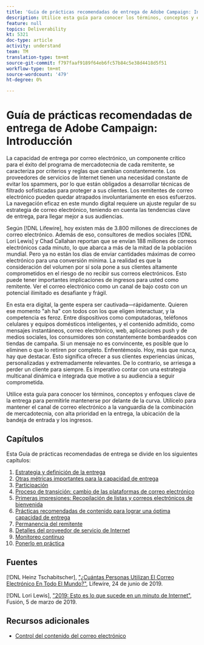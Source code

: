 ```yaml
---
title: 'Guía de prácticas recomendadas de entrega de Adobe Campaign: Introducción'
description: Utilice esta guía para conocer los términos, conceptos y enfoques clave de la entrega para permitirle mantenerse por delante de la curva. Utilícelo para mantener el canal de correo electrónico a la vanguardia de la combinación de mercadotecnia, con alta prioridad en la entrega, la ubicación de la bandeja de entrada y los ingresos.
feature: null
topics: Deliverability
kt: 5321
doc-type: article
activity: understand
team: TM
translation-type: tm+mt
source-git-commit: f797faaf9189f64eb6fc57b84c5e38d4418d5f51
workflow-type: tm+mt
source-wordcount: '479'
ht-degree: 0%

---
```



# Guía de prácticas recomendadas de entrega de Adobe Campaign: Introducción

La capacidad de entrega por correo electrónico, un componente crítico para el éxito del programa de mercadotecnia de cada remitente, se caracteriza por criterios y reglas que cambian constantemente. Los proveedores de servicios de Internet tienen una necesidad constante de evitar los spammers, por lo que están obligados a desarrollar técnicas de filtrado sofisticadas para proteger a sus clientes. Los remitentes de correo electrónico pueden quedar atrapados involuntariamente en esos esfuerzos. La navegación eficaz en este mundo digital requiere un ajuste regular de su estrategia de correo electrónico, teniendo en cuenta las tendencias clave de entrega, para llegar mejor a sus audiencias.

Según [!DNL Lifewire], hoy existen más de 3.800 millones de direcciones de correo electrónico. Además de eso, consultores de medios sociales [!DNL Lori Lewis] y Chad Callahan reportan que se envían 188 millones de correos electrónicos cada minuto, lo que abarca a más de la mitad de la población mundial. Pero ya no están los días de enviar cantidades máximas de correo electrónico para una conversión mínima. La realidad es que la consideración del volumen por sí sola pone a sus clientes altamente comprometidos en el riesgo de no recibir sus correos electrónicos. Esto puede tener importantes implicaciones de ingresos para usted como remitente. Ver el correo electrónico como un canal de bajo costo con un potencial ilimitado es desafiante y frágil.

En esta era digital, la gente espera ser cautivada—rápidamente. Quieren ese momento &quot;ah ha&quot; con todos con los que eligen interactuar, y la competencia es feroz. Entre dispositivos como computadoras, teléfonos celulares y equipos domésticos inteligentes, y el contenido admitido, como mensajes instantáneos, correo electrónico, web, aplicaciones push y de medios sociales, los consumidores son constantemente bombardeados con tiendas de campaña. Si un mensaje no es convincente, es posible que lo eliminen o que lo retiren por completo.
Enfrentémoslo. Hoy, más que nunca, hay que destacar. Esto significa ofrecer a sus clientes experiencias únicas, personalizadas y extremadamente relevantes. De lo contrario, se arriesga a perder un cliente para siempre. Es imperativo contar con una estrategia multicanal dinámica e integrada que motive a su audiencia a seguir comprometida.

Utilice esta guía para conocer los términos, conceptos y enfoques clave de la entrega para permitirle mantenerse por delante de la curva. Utilícelo para mantener el canal de correo electrónico a la vanguardia de la combinación de mercadotecnia, con alta prioridad en la entrega, la ubicación de la bandeja de entrada y los ingresos.

## Capítulos

Esta Guía de prácticas recomendadas de entrega se divide en los siguientes capítulos:

1. [Estrategia y definición de la entrega](./deliverability-strategy-and-definition.md)
2. [Otras métricas importantes para la capacidad de entrega](./other-metrics-for-deliverability.md)
3. [Participación](./engangement.md)
4. [Proceso de transición: cambio de las plataformas de correo electrónico](transition-process-switching-email-platforms.md)
5. [Primeras impresiones: Recopilación de listas y correos electrónicos de bienvenida](./first-impressions-list-collection-and-welcome-emails.md)
6. [Prácticas recomendadas de contenido para lograr una óptima capacidad de entrega](./content-best-practices-for-optimal-delivery.md)
7. [Permanencia del remitente](./sender-permanence.md)
8. [Detalles del proveedor de servicio de Internet](./internet-service-provider-specifics/overview.md)
9. [Monitoreo continuo](./ongoing-monitoring.md)
10. [Ponerlo en práctica](./putting-it-in-practice.md)

## Fuentes

[!DNL Heinz Tschabitscher], [&quot;¿Cuántas Personas Utilizan El Correo Electrónico En Todo El Mundo?&quot;](https://www.lifewire.com/how-many-email-users-are-there-1171213), Lifewire, 24 de junio de 2019.

[!DNL Lori Lewis], [&quot;2019: Esto es lo que sucede en un minuto de Internet&quot;](https://www.allaccess.com/merge/archive/29580/2019-this-is-what-happens-in-an-internet-minute), Fusión, 5 de marzo de 2019.

## Recursos adicionales

* [Control del contenido del correo electrónico](https://docs.adobe.com/content/help/en/campaign-standard/using/testing-and-sending/managing-deliverability/control-email-content.html)
